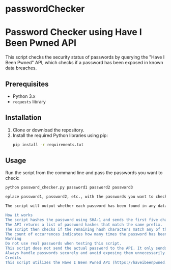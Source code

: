 # passwordChecker
# Password Checker using Have I Been Pwned API

This script checks the security status of passwords by querying the "Have I Been Pwned" API, which checks if a password has been exposed in known data breaches.

## Prerequisites

- Python 3.x
- `requests` library

## Installation

1. Clone or download the repository.
2. Install the required Python libraries using pip:
    ```bash
    pip install -r requirements.txt
    ```

## Usage

Run the script from the command line and pass the passwords you want to check:

```bash
python password_checker.py password1 password2 password3

eplace password1, password2, etc., with the passwords you want to check.

The script will output whether each password has been found in any data breaches or not. If found, it's advisable to change the password immediately for enhanced security.

How it works
The script hashes the password using SHA-1 and sends the first five characters of the hash to the Have I Been Pwned API.
The API returns a list of password hashes that match the same prefix.
The script then checks if the remaining hash characters match any of the received hashes, indicating a breached password.
The count of occurrences indicates how many times the password has been found in breaches.
Warning
Do not use real passwords when testing this script.
This script does not send the actual password to the API. It only sends the hashed prefix of the password.
Always handle passwords securely and avoid exposing them unnecessarily.
Credits
This script utilizes the Have I Been Pwned API (https://haveibeenpwned.com/API/v3) for checking compromised passwords.
